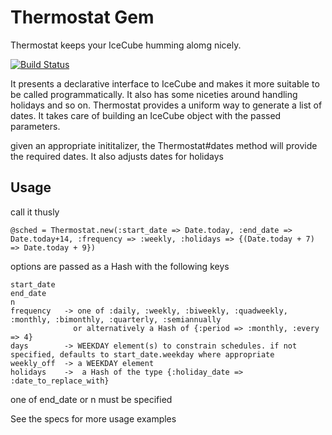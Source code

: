 # Thermostat Gem

Thermostat keeps your IceCube humming alomg nicely.

[![Build Status](https://secure.travis-ci.org/svs/thermostat.png)](http://travis-ci.org/svs/thermostat)



It presents a declarative interface to IceCube and makes it more suitable to be called programmatically. It also has some niceties around handling holidays and so on.
Thermostat provides a uniform way to generate a list of dates. It takes care of building an IceCube object with the passed parameters.
 
given an appropriate inititalizer, the Thermostat#dates method will provide the required dates. It also adjusts dates for holidays


## Usage

call it thusly

```
@sched = Thermostat.new(:start_date => Date.today, :end_date => Date.today+14, :frequency => :weekly, :holidays => {(Date.today + 7) => Date.today + 9})
```


options are passed as a Hash with the following keys

```
start_date
end_date
n
frequency   -> one of :daily, :weekly, :biweekly, :quadweekly, :monthly, :bimonthly, :quarterly, :semiannually 
              or alternatively a Hash of {:period => :monthly, :every => 4}
days        -> WEEKDAY element(s) to constrain schedules. if not specified, defaults to start_date.weekday where appropriate
weekly_off  -> a WEEKDAY element
holidays    ->  a Hash of the type {:holiday_date => :date_to_replace_with}
```

one of end_date or n must be specified

See the specs for more usage examples



